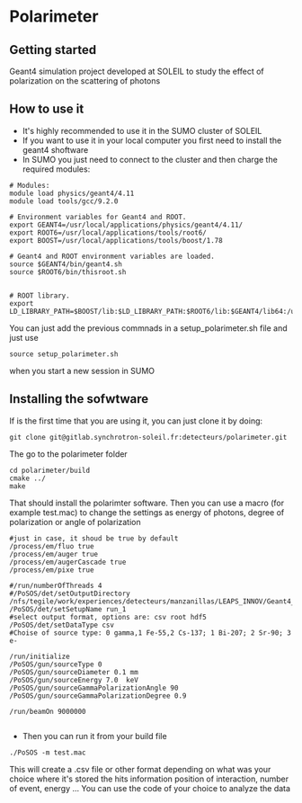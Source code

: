 # Polarimeter



## Getting started

Geant4 simulation project developed at SOLEIL to study the effect of polarization on the scattering of photons

## How to use it

- It's highly recommended to use it in the SUMO cluster of SOLEIL 
- If you want to use it in your local computer you first need to install the geant4 shoftware
- In SUMO you just need to connect to the cluster and then charge the required modules: 

```
# Modules:
module load physics/geant4/4.11
module load tools/gcc/9.2.0

# Environment variables for Geant4 and ROOT.
export GEANT4=/usr/local/applications/physics/geant4/4.11/
export ROOT6=/usr/local/applications/tools/root6/
export BOOST=/usr/local/applications/tools/boost/1.78

# Geant4 and ROOT environment variables are loaded.
source $GEANT4/bin/geant4.sh
source $ROOT6/bin/thisroot.sh


# ROOT library.
export LD_LIBRARY_PATH=$BOOST/lib:$LD_LIBRARY_PATH:$ROOT6/lib:$GEANT4/lib64:/usr/lib64/:/usr/lib

```

You can just add the previous commnads in a setup_polarimeter.sh file and just use 
```
source setup_polarimeter.sh

```
when you start a new session in SUMO 

## Installing the sofwtware 

If is the first time that you are using it, you can just clone it by doing: 

```
git clone git@gitlab.synchrotron-soleil.fr:detecteurs/polarimeter.git

```
The go to the polarimeter folder 

```
cd polarimeter/build 
cmake ../
make 

```
That should install the polarimter software. Then you can use a macro (for example test.mac) to change the settings as energy of photons, degree of polarization or angle of polarization 

```
#just in case, it shoud be true by default
/process/em/fluo true
/process/em/auger true
/process/em/augerCascade true
/process/em/pixe true

#/run/numberOfThreads 4
#/PoSOS/det/setOutputDirectory /nfs/tegile/work/experiences/detecteurs/manzanillas/LEAPS_INNOV/Geant4_output/
/PoSOS/det/setSetupName run_1
#select output format, options are: csv root hdf5
/PoSOS/det/setDataType csv
#Choise of source type: 0 gamma,1 Fe-55,2 Cs-137; 1 Bi-207; 2 Sr-90; 3 e-

/run/initialize
/PoSOS/gun/sourceType 0
/PoSOS/gun/sourceDiameter 0.1 mm
/PoSOS/gun/sourceEnergy 7.0  keV
/PoSOS/gun/sourceGammaPolarizationAngle 90
/PoSOS/gun/sourceGammaPolarizationDegree 0.9

/run/beamOn 9000000


```

- Then you can run it from your build file 


```
./PoSOS -m test.mac

```

This will create a .csv file or other format depending on what was your choice where it's stored the hits information position of interaction, number of event, energy ...
You can use the code of your choice to analyze the data  

